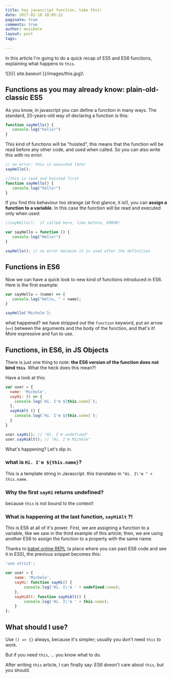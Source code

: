 ```yaml
---
title: hey javascript function, take this!
date: 2017-02-10 10:05:22
paginate: true
comments: true
author: musikele
layout: post
tags:
  
---
```

In this article I'm going to do a quick recap of ES5 and ES6 functions, explaining what happens to `this`.

![]({{ site.baseurl }}/images/this.jpg)\

## Functions as you may already know: plain-old-classic ES5

As you know, in javascript you can define a function in many ways. The standard, 20-years-old way of declaring a function is this:

```javascript
function sayHello() {
   console.log("hello!") 
}
```

This kind of functions will be "hoisted", this means that the function will be read before any other code, and used when called. So you can also write this with no error:

```javascript
// no error: this is executed later
sayHello(); 

//this is read and hoisted first 
function sayHello() {
   console.log("hello!") 
}
```

If you find this behaviour too strange (at first glance, it is!), you can **assign a function to a variable**. In this case the function will be read and executed only when used:

```javascript
//sayHello();  if called here, like before, ERROR! 

var sayHello = function () {
   console.log("Hello!") 
}

sayHello(); // no error because it is used after the definition
```

## Functions in ES6

Now we can have a quick look to new kind of functions introduced in ES6\. Here is the first example:

```javascript
var sayHello = (name) => { 
   console.log("Hello, " + name);
}

sayHello('Michele');
```

what happened? we have stripped out the `function` keyword, put an arrow (`=>`) between the arguments and the body of the function, and that's it! More expressive and fun to use.

## Functions, in ES6, in JS Objects

There is just one thing to note: **the ES6 version of the function does not bind `this`**. What the heck does this mean?!

Have a look at this:

```javascript
var user = {
  name: 'Michele',
  sayHi: () => {
    console.log(`Hi. I'm ${this.name}`);
  },
  sayHiAlt () {
    console.log(`Hi. I'm ${this.name}`);
  }
}

user.sayHi(); // "Hi. I'm undefined"
user.sayHiAlt(); // "Hi. I'm Michele"
```

What's happening? Let's dip in.

### what is `Hi. I'm ${this.name}`?

This is a template string in Javascript. this translates in `"Hi. I\'m " + this.name`.

### Why the first `sayHi` returns undefined?

because `this` is not bound to the context! 

### What is happening at the last function, `sayHiAlt` ?!

This is ES6 at all of it's power. First, we are assigning a function to a variable, like we saw in the third example of this article; then, we are using another ES6 to assign the function to a property with the same name. 

Thanks to [babel online REPL](https://babeljs.io/repl/) (a place where you can past ES6 code and see it in ES5), the previous snippet becomes this:  

```javascript
'use strict';

var user = {
    name: 'Michele',
    sayHi: function sayHi() {
        console.log('Hi. I\'m ' + undefined.name);
    },
    sayHiAlt: function sayHiAlt() {
        console.log('Hi. I\'m ' + this.name);
    }
};
```

## What should I use?

Use `() => {}` always, because it's simpler; usually you don't need `this` to work. 

But if you need `this`, ... you know what to do. 

After writing `this` article, I can finally say: ES6 doesn't care about `this`, but you should. 